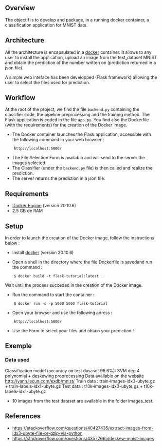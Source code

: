 ## Overview
The objectif is to develop and package, in a running docker container, a classification application for MNIST data.

##  Architecture

All the architecture is encapsulated in a [docker](https://www.docker.com/) container. It allows to any user to install the application, upload an image from the test_dataset MNIST and obtain the prediction of the number written on (prediction returned in a json file).

A simple web inteface has been developped (Flask framework) allowing the user to select the files used for prediction.

##  Workflow

At the root of the project, we find the file ```backend.py``` containing the classifier code, the pipeline preprocessing and the training method. 
The Flask application is coded in the file ```app.py```. You find also the Dockerfile (with the requirements) for the creation of the Docker image.

- The Docker container launches the Flask application, accessible with the following command in your web browser :
```
    http://localhost:5000/
```
- The File Selection Form is available and will send to the server the images selected.
- The Classifier (under the ```backend.py``` file) is then called and realize the prediction.
- The server returns the prediction in a json file.

##  Requirements

* [Docker Engine](https://docs.docker.com/install/) (version 20.10.6)
* 2.5 GB de RAM

##  Setup
In order to launch the creation of the Docker image, follow the instructions below :

- Install [docker](https://www.docker.com/) (version 20.10.6)

- Open a shell in the directory where the file Dockerfile is savedand run the command :
```
    $ docker build -t flask-tutorial:latest .
```
Wait until the process succeded in the creation of the Docker image.

- Run the command to start the container :
```
    $ docker run -d -p 5000:5000 flask-tutorial
```

- Open your browser and use the following adress :
```
    http://localhost:5000/
```

- Use the Form to select your files and obtain your prediction !


##  Exemple
### Data used
Classification model (accuracy on test dasaset 98.6%): SVM deg 4 polynomial + deskewing preprocessing
Data available on the website http://yann.lecun.com/exdb/mnist/
Train data : train-images-idx3-ubyte.gz + train-labels-idx1-ubyte.gz
Test data : t10k-images-idx3-ubyte.gz + t10k-labels-idx1-ubyte.gz

- 10 images from the test dataset are available in the folder images_test.

##  References
- https://stackoverflow.com/questions/40427435/extract-images-from-idx3-ubyte-file-or-gzip-via-python
- https://stackoverflow.com/questions/43577665/deskew-mnist-images
